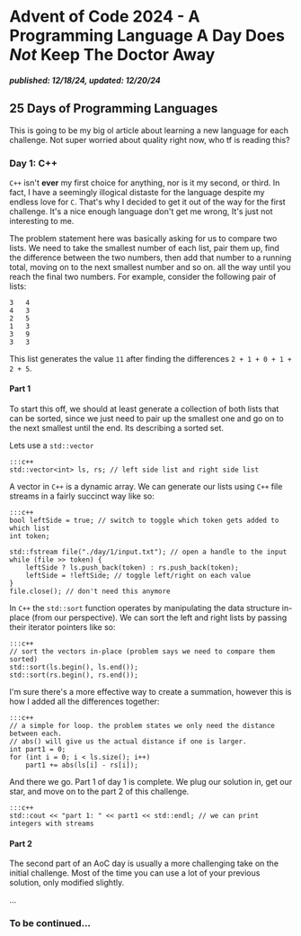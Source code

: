 # Advent of Code 2024 - A Programming Language A Day Does _Not_ Keep The Doctor Away
#####  _published_: 12/18/24, _updated_: 12/20/24
## 25 Days of Programming Languages
This is going to be my big ol article about learning a new language for each challenge.
Not super worried about quality right now, who tf is reading this?
### Day 1: C++
`C++` isn't __ever__ my first choice for anything, nor is it my second, or third. In fact, 
I have a seemingly illogical distaste for the language despite my endless love for `C`. 
That's why I decided to get it out of the way for the first challenge. It's a nice enough
language don't get me wrong, It's just not interesting to me. 

The problem statement here was basically asking for us to compare two lists. We need to 
take the smallest number of each list, pair them up, find the difference between the two 
numbers, then add that number to a running total, moving on to the next smallest number 
and so on. all the way until you reach the final two numbers. For example, consider the 
following pair of lists:

    3   4
    4   3
    2   5
    1   3
    3   9
    3   3

This list generates the value `11` after finding the differences `2 + 1 + 0 + 1 + 2 + 5`. 

#### Part 1
To start this off, we should at least generate a collection of both lists that can be 
sorted, since we just need to pair up the smallest one and go on to the next smallest 
until the end. Its describing a sorted set. 

Lets use a `std::vector`

    :::c++
    std::vector<int> ls, rs; // left side list and right side list

A vector in `C++` is a dynamic array. We can generate our lists using `C++` file streams
in a fairly succinct way like so:

    :::c++
    bool leftSide = true; // switch to toggle which token gets added to which list
    int token;

    std::fstream file("./day/1/input.txt"); // open a handle to the input
    while (file >> token) {
        leftSide ? ls.push_back(token) : rs.push_back(token);
        leftSide = !leftSide; // toggle left/right on each value
    }
    file.close(); // don't need this anymore

In `C++` the `std::sort` function operates by manipulating the data structure in-place 
(from our perspective). We can sort the left and right lists by passing their
iterator pointers like so:

    :::c++
    // sort the vectors in-place (problem says we need to compare them sorted)
    std::sort(ls.begin(), ls.end());
    std::sort(rs.begin(), rs.end());

I'm sure there's a more effective way to create a summation, however this is how I added
all the differences together:

    :::c++
    // a simple for loop. the problem states we only need the distance between each. 
    // abs() will give us the actual distance if one is larger.
    int part1 = 0;
    for (int i = 0; i < ls.size(); i++)
        part1 += abs(ls[i] - rs[i]); 

And there we go. Part 1 of day 1 is complete. We plug our solution in, get our star, and
move on to the part 2 of this challenge.

    :::c++
    std::cout << "part 1: " << part1 << std::endl; // we can print integers with streams

#### Part 2
The second part of an AoC day is usually a more challenging take on the initial challenge.
Most of the time you can use a lot of your previous solution, only modified slightly. 

... 

### To be continued...